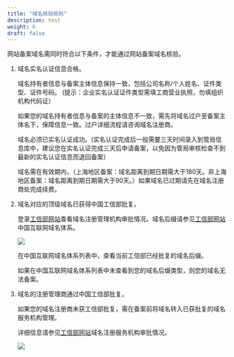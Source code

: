 ```yaml
---
title: "域名核验规则"
description: test
weight: 6
draft: false
---
```




网站备案域名需同时符合以下条件，才能通过网站备案域名核验。

1. 域名实名认证信息合格。 

   域名持有者信息与备案主体信息保持一致，包括公司名称/个人姓名、证件类型、证件号码。 (提示：企业实名认证证件类型需填工商营业执照，勿填组织机构代码证）

   如果您的域名持有者信息与备案的主体信息不一致，需先将域名过户至备案主体名下，保障信息一致。过户详细流程请咨询域名注册商。

   域名必须已实名认证成功。(实名认证完成后一般需要三天时间录入到管局信息库中，建议您在实名认证完成三天后申请备案，以免因为管局审核检查不到最新的实名认证信息而退回备案）

   域名需在有效期内，（上海地区备案：域名距离到期日期需大于180天。非上海地区备案：域名距离到期日期需大于90天。）如果域名已过期请先在域名注册商处完成续费。 

2. 域名对应的顶级域名已获得中国工信部批复。 

   登录[工信部网站](http://domain.miit.gov.cn)查看域名注册管理机构审批情况。域名后缀请参见[工信部网站](http://domain.miit.gov.cn)中国互联网域名体系。

   ![](../../_images/domain_name.png)

   在中国互联网域名体系列表中，查看当前工信部已经批复的域名后缀。

   如果在中国互联网域名体系列表中未查看到您的域名后缀类型，则您的域名无法备案。

3. 域名的注册管理商通过中国工信部批复。 

   如果您的域名注册商未获工信部批复，需在备案前将域名转入已获批复的域名服务机构管理。

   详细信息请参见[工信部网站](http://domain.miit.gov.cn)域名注册服务机构审批情况。

   ![](../../_images/domain_name_organization.png)